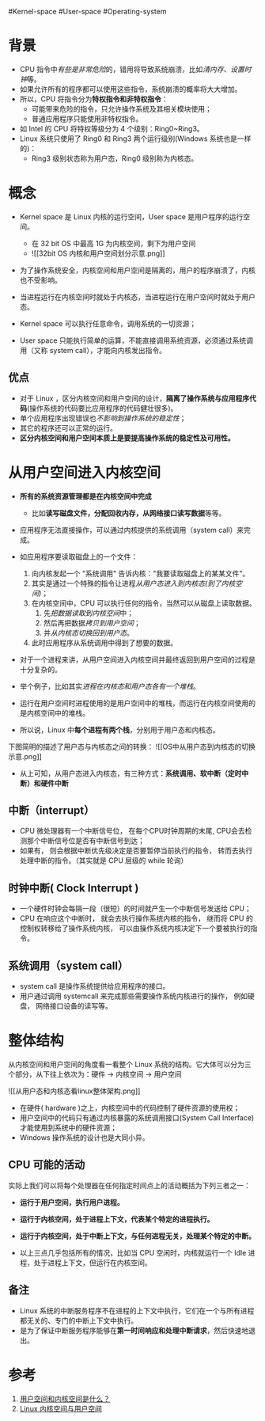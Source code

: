 #Kernel-space #User-space #Operating-system 

# 背景

- CPU 指令中*有些是非常危险*的，错用将导致系统崩溃，比如*清内存、设置时钟*等。
- 如果允许所有的程序都可以使用这些指令，系统崩溃的概率将大大增加。  
- 所以，CPU 将指令分为**特权指令和非特权指令**：
	- 可能带来危险的指令，只允许操作系统及其相关模块使用；
	- 普通应用程序只能使用非特权指令。
- 如 Intel 的 CPU 将特权等级分为 4 个级别：Ring0~Ring3。  
- Linux 系统只使用了 Ring0 和 Ring3 两个运行级别(Windows 系统也是一样的)：
	-  Ring3 级别状态称为用户态，Ring0 级别称为内核态。

# 概念
- Kernel space 是 Linux 内核的运行空间，User space 是用户程序的运行空间。
	- 在 32 bit OS 中最高 1G 为内核空间，剩下为用户空间
	- ![[32bit OS 内核和用户空间划分示意.png]]

- 为了操作系统安全，内核空间和用户空间是隔离的，用户的程序崩溃了，内核也不受影响。
- 当进程运行在内核空间时就处于内核态，当进程运行在用户空间时就处于用户态。
- Kernel space 可以执行任意命令，调用系统的一切资源；
- User space 只能执行简单的运算，不能直接调用系统资源，必须通过系统调用（又称 system call），才能向内核发出指令。

## 优点
- 对于 Linux ，区分内核空间和用户空间的设计，**隔离了操作系统与应用程序代码**(操作系统的代码要比应用程序的代码健壮很多)。
- 单个应用程序出现错误也*不影响到操作系统的稳定性*；
- 其它的程序还可以正常的运行。
- **区分内核空间和用户空间本质上是要提高操作系统的稳定性及可用性。**

# 从用户空间进入内核空间
- **所有的系统资源管理都是在内核空间中完成**
	- 比如**读写磁盘文件，分配回收内存，从网络接口读写数据**等等。
- 应用程序无法直接操作，可以通过内核提供的系统调用（system call）来完成。  
- 如应用程序要读取磁盘上的一个文件：
	1. 向内核发起一个 "系统调用" 告诉内核："我要读取磁盘上的某某文件"。
	2. 其实是通过一个特殊的指令让进程*从用户态进入到内核态(到了内核空间)*；
	3. 在内核空间中，CPU 可以执行任何的指令，当然可以从磁盘上读取数据。
		1. 先*把数据读取到内核空间*中；
		2. 然后再把数据*拷贝到用户空间*；
		3. 并*从内核态切换回到用户态*。
	4. 此时应用程序从系统调用中得到了想要的数据。  

- 对于一个进程来讲，从用户空间进入内核空间并最终返回到用户空间的过程是十分复杂的。
- 举个例子，比如其实*进程在内核态和用户态各有一个堆栈*。
- 运行在用户空间时进程使用的是用户空间中的堆栈，而运行在内核空间使用的是内核空间中的堆栈。
- 所以说，Linux 中**每个进程有两个栈**，分别用于用户态和内核态。

下图简明的描述了用户态与内核态之间的转换：
![[OS中从用户态到内核态的切换示意.png]]

- 从上可知，从用户态进入内核态，有三种方式：**系统调用、软中断（定时中断）和硬件中断**

## 中断（interrupt）
-  CPU 微处理器有一个中断信号位， 在每个CPU时钟周期的末尾, CPU会去检测那个中断信号位是否有中断信号到达；
-  如果有， 则会根据中断优先级决定是否要暂停当前执行的指令， 转而去执行处理中断的指令。（其实就是 CPU 层级的 while 轮询）

## 时钟中断( Clock Interrupt )
-   一个硬件时钟会每隔一段（很短）的时间就产生一个中断信号发送给 CPU；
- CPU 在响应这个中断时， 就会去执行操作系统内核的指令， 继而将 CPU 的控制权转移给了操作系统内核， 可以由操作系统内核决定下一个要被执行的指令。
    
## 系统调用（system call）
-  system call 是操作系统提供给应用程序的接口。
- 用户通过调用 systemcall 来完成那些需要操作系统内核进行的操作， 例如硬盘， 网络接口设备的读写等。

# 整体结构
从内核空间和用户空间的角度看一看整个 Linux 系统的结构。它大体可以分为三个部分，从下往上依次为：硬件 -> 内核空间 -> 用户空间

![[从用户态和内核态看linux整体架构.png]]

- 在硬件( hardware )之上，内核空间中的代码控制了硬件资源的使用权；
- 用户空间中的代码只有通过内核暴露的系统调用接口(System Call Interface)才能使用到系统中的硬件资源；
- Windows 操作系统的设计也是大同小异。

## CPU 可能的活动
实际上我们可以将每个处理器在任何指定时间点上的活动概括为下列三者之一：
-   **运行于用户空间，执行用户进程。**
-   **运行于内核空间，处于进程上下文，代表某个特定的进程执行。**
-   **运行于内核空间，处于中断上下文，与任何进程无关，处理某个特定的中断。**

- 以上三点几乎包括所有的情况，比如当 CPU 空闲时，内核就运行一个 Idle 进程，处于进程上下文，但运行在内核空间。  
## 备注
- Linux 系统的中断服务程序不在进程的上下文中执行，它们在一个与所有进程都无关的、专门的中断上下文中执行。
- 是为了保证中断服务程序能够在**第一时间响应和处理中断请求**，然后快速地退出。

# 参考
1. [用户空间和内核空间是什么？](https://cloud.tencent.com/developer/article/1352415)
2. [Linux 内核空间与用户空间](https://www.cnblogs.com/sparkdev/p/8410350.html)